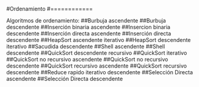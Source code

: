 #Ordenamiento
#============

Algoritmos de ordenamiento:
##Burbuja ascendente
##Burbuja descendente
##Inserción binaria ascendente
##Insercion binaria descendente
##Inserción directa ascendente
##Inserción directa descendente
##HeapSort ascendente iterativo
##HeapSort descendente iterativo
##Sacudida descendente
##Shell ascendente
##Shell descendente
##QuickSort descendente recursivo
##QuickSort iterativo
##QuickSort no recursivo ascendente
##QuickSort no recursivo descendente
##QuickSort recursivo ascendente
##QuickSort recursivo descendente
##Reduce rapido iterativo descendente
##Selección Directa ascendente
##Selección Directa descendente

